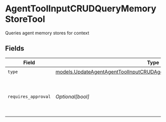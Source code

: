 # AgentToolInputCRUDQueryMemoryStoreTool

Queries agent memory stores for context


## Fields

| Field                                                                                                                                                      | Type                                                                                                                                                       | Required                                                                                                                                                   | Description                                                                                                                                                |
| ---------------------------------------------------------------------------------------------------------------------------------------------------------- | ---------------------------------------------------------------------------------------------------------------------------------------------------------- | ---------------------------------------------------------------------------------------------------------------------------------------------------------- | ---------------------------------------------------------------------------------------------------------------------------------------------------------- |
| `type`                                                                                                                                                     | [models.UpdateAgentAgentToolInputCRUDAgentsRequestRequestBodySettingsType](../models/updateagentagenttoolinputcrudagentsrequestrequestbodysettingstype.md) | :heavy_check_mark:                                                                                                                                         | N/A                                                                                                                                                        |
| `requires_approval`                                                                                                                                        | *Optional[bool]*                                                                                                                                           | :heavy_minus_sign:                                                                                                                                         | Whether this tool requires approval before execution                                                                                                       |
